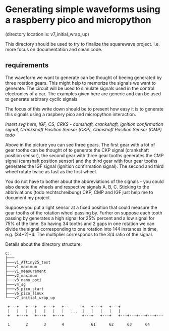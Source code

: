 # Generating simple waveforms using a raspberry pico and micropython 

(directory location is: v7_initial_wrap_up)

This directory should be used to try to finalize the squarewave project. I.e. more focus on documentation and clean code.

## requirements

The waveform we want to generate can be thought of beeing generated by three rotation gears. This might help to memorize the signals we want to generate. The circuit will be used to simulate signals used in the control electronics of a car. The examples given here are generic and can be used to generate arbitrary cyclic signals.

The focus of this write down should be to present how easy it is to generate this signals using a raspbery pico and micropython interaction.

*insert svg here,  IGF, CS, CRKS - camshaft, crankshaft, ignition confirmation signal, Crankshaft Position Sensor (CKP), Camshaft Position Sensor (CMP) todo*

Above in the picture you can see three gears. The first gear with a lot of gear tooths can be thought of to generate the CKP signal (crankshaft position sensor), the second gear with three gear tooths generates the CMP signal (camshaft position sensor) and the third gear with four gear tooths generates the IGF signal (ignition confirmation signal). The second and third wheel rotate twice as fast as the first wheel.

You do not have to bother about the abbreviations of the signals - you could also denote the wheels and respective signals A, B, C. Sticking to the abbriviations (todo rechtschreibung) CKP, CMP and IGF just help me to document my project.

Suppose you put a light sensor at a fixed position that could measure the gear tooths of the rotation wheel passing by. Furher on suppose each tooth passing by generates a high signal for 25% percent and a low signal for 75% of the time. So having 34 tooths and 2 gaps in one rotation we can divide the signal corresponding to one rotation into 144 instances in time, e.g. (34+2)\*4. The multiplier corresponds to the 3/4 ratio of the signal.


Details about the directory structure:

```
C:.
├─── 
├───v1_ATtiny25_test
├───v1_maximum
├───v1_measurement
├───v2_maximum
├───v3_nano_poti
├───v4_sg
├───v5_pico_start
├───v6_pico_linux
└───v7_initial_wrap_up
```

```
 +---+   +---+   +---+   +--     -+   +---+   +---+                  
 |   |   |   |   |   |   |   ...  |   |   |   |   |
 +   +---+   +---+   +---+        +---+   +---+   +---+---+---+---+---

 1       2       3       4            61      62      63      64
```
